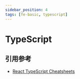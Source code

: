 ```yaml
---
sidebar_position: 4
tags: [fe-basic, typescript]
---
```


# TypeScript

## 引用参考

- [React TypeScript Cheatsheets](https://react-typescript-cheatsheet.netlify.app/)
